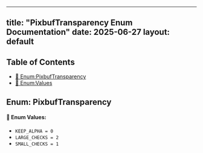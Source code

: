 <!-- Formatted by A³BS formatter.py -->
<!-- Generated by A³BS document.py -->
---
title: "PixbufTransparency Enum Documentation"
date: 2025-06-27
layout: default
---

## Table of Contents
- [🔧 Enum:PixbufTransparency](#enum-pixbuftransparency)
- [🔧 Enum:Values](#enum-values)
## Enum: PixbufTransparency
#### 📝 Enum Values:
<a name="enum-values"></a>
  - `KEEP_ALPHA = 0`
  - `LARGE_CHECKS = 2`
  - `SMALL_CHECKS = 1`